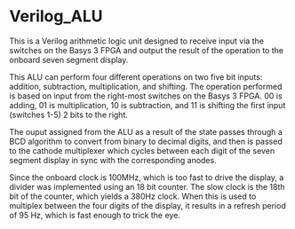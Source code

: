 # Verilog_ALU
This is a Verilog arithmetic logic unit designed to receive input via the switches on the Basys 3 FPGA and output the result of the operation to the onboard seven segment display.

This ALU can perform four different operations on two five bit inputs: addition, subtraction, multiplication, and shifting. The operation performed is based on 
input from the right-most switches on the Basys 3 FPGA. 00 is adding, 01 is multiplication, 10 is subtraction, and 11 is shifting the first input (switches 1-5) 2 bits to the right.

The ouput assigned from the ALU as a result of the state passes through a BCD algorithm to convert from binary to decimal digits, and then is passed to the cathode
multiplexer which cycles between each digit of the seven segment display in sync with the corresponding anodes.

Since the onboard clock is 100MHz, which is too fast to drive the display, a divider was implemented using an 18 bit counter. The slow clock is the 18th bit of the counter,
which yields a 380Hz clock. When this is used to multiplex between the four digits of the display, it results in a refresh period of 95 Hz, which is fast enough to
trick the eye.
